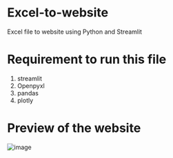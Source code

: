 # Excel-to-website
Excel file to website using Python and Streamlit 

# Requirement to run this file
 1) streamlit
 2) Openpyxl
 3) pandas
 4) plotly

# Preview of the website
![image](https://github.com/Manul28/Excel-to-website/assets/113660278/5b6a1cf1-e234-4592-a073-8e7b6bed4b04)
